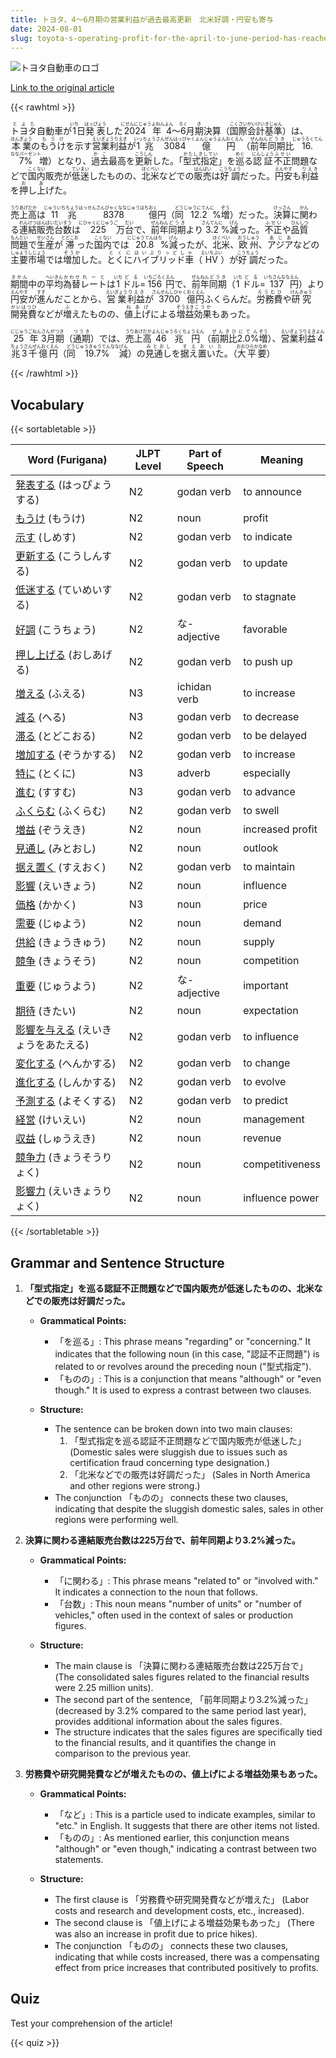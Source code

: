 ```yaml
---
title: トヨタ、4～6月期の営業利益が過去最高更新　北米好調・円安も寄与
date: 2024-08-01
slug: toyota-s-operating-profit-for-the-april-to-june-period-has-reached-a-record-high-supported-by-strong-performance-in-north-america-and-the-depreciation-of-the-yen
---
```


![トヨタ自動車のロゴ](https://www.asahicom.jp/imgopt/img/4f0d6bbdc2/comm_L/AS20240801002834.jpg "トヨタ自動車のロゴ")

[Link to the original article](https://asahi.com/articles/ASS811Q0BS81ULFA00XM.html?iref=pc_business_top__n)

{{< rawhtml >}}
<p><ruby>トヨタ<rt>とよた</rt></ruby>自動車が<ruby>1<rt>いち</rt></ruby>日<ruby>発表<rt>はっぴょう</rt></ruby>した<ruby>2024年<rt>にせんにじゅうよねん</rt></ruby><ruby>4<rt>よん</rt></ruby>～<ruby>6<rt>ろく</rt></ruby>月<ruby>期<rt>き</rt></ruby>決算（<ruby>国際<rt>こくさい</rt></ruby><ruby>会計<rt>かいけい</rt></ruby><ruby>基準<rt>きじゅん</rt></ruby>）は、<ruby>本業<rt>ほんぎょう</rt></ruby>の<ruby>もうけ<rt>もうけ</rt></ruby>を示す<ruby>営業利益<rt>えいぎょうりえき</rt></ruby>が<ruby>1兆<rt>いっちょう</rt></ruby><ruby>3084億円<rt>さんぜんはっぴゃくよんじゅうよんおくえん</rt></ruby>（<ruby>前年<rt>ぜんねん</rt></ruby><ruby>同期<rt>どうき</rt></ruby>比<ruby>16.7%<rt>じゅうろくてんななパーセント</rt></ruby>増）となり、<ruby>過去<rt>かこ</rt></ruby>最高を<ruby>更新<rt>こうしん</rt></ruby>した。「<ruby>型式指定<rt>かたしきしてい</rt></ruby>」を<ruby>巡<rt>めぐ</rt></ruby>る<ruby>認証<rt>にんしょう</rt></ruby><ruby>不正<rt>ふせい</rt></ruby>問題などで<ruby>国内<rt>こくない</rt></ruby>販売が<ruby>低迷<rt>ていまい</rt></ruby>したものの、<ruby>北米<rt>ほくべい</rt></ruby>などでの<ruby>販売<rt>はんばい</rt></ruby>は<ruby>好調<rt>こうちょう</rt></ruby>だった。<ruby>円安<rt>えんやす</rt></ruby>も<ruby>利益<rt>りえき</rt></ruby>を<ruby>押<rt>お</rt></ruby>し<ruby>上<rt>あ</rt></ruby>げた。</p>

<p><ruby>売上高<rt>うりあげだか</rt></ruby>は<ruby>11<rt>じゅういち</rt></ruby><ruby>兆<rt>ちょう</rt></ruby><ruby>8378<rt>はっせんさんびゃくななじゅうはち</rt></ruby><ruby>億<rt>おく</rt></ruby>円（<ruby>同<rt>どう</rt></ruby><ruby>12.2<rt>じゅうにてんに</rt></ruby>%<ruby>増<rt>ぞう</rt></ruby>）だった。<ruby>決算<rt>けっさん</rt></ruby>に<ruby>関<rt>かん</rt></ruby>わる<ruby>連結<rt>れんけつ</rt></ruby><ruby>販売<rt>はんばい</rt></ruby><ruby>台数<rt>だいすう</rt></ruby>は<ruby>225<rt>にひゃくにじゅうご</rt></ruby>万<ruby>台<rt>だい</rt></ruby>で、<ruby>前年<rt>ぜんねん</rt></ruby><ruby>同期<rt>どうき</rt></ruby>より<ruby>3.2<rt>さんてんに</rt></ruby>%<ruby>減<rt>げん</rt></ruby>った。<ruby>不正<rt>ふせい</rt></ruby>や<ruby>品質<rt>ひんしつ</rt></ruby><ruby>問題<rt>もんだい</rt></ruby>で<ruby>生産<rt>せいさん</rt></ruby>が<ruby>滞<rt>とどこお</rt></ruby>った<ruby>国内<rt>こくない</rt></ruby>では<ruby>20.8<rt>にじゅうてんはち</rt></ruby>%<ruby>減<rt>げん</rt></ruby>ったが、<ruby>北米<rt>ほくべい</rt></ruby>、<ruby>欧州<rt>おうしゅう</rt></ruby>、<ruby>アジア<rt>あじあ</rt></ruby>などの<ruby>主要<rt>しゅよう</rt></ruby><ruby>市場<rt>しじょう</rt></ruby>では<ruby>増加<rt>ぞうか</rt></ruby>した。<ruby>とくに<rt>とくに</rt></ruby><ruby>ハイブリッド車<rt>はいぶりっどしゃ</rt></ruby>（<ruby>HV<rt>えいちぶい</rt></ruby>）が<ruby>好調<rt>こうちょう</rt></ruby>だった。</p>

<p><ruby>期間<rt>きかん</rt></ruby>中の<ruby>平均<rt>へいきん</rt></ruby><ruby>為替<rt>かわせ</rt></ruby><ruby>レート<rt>れーと</rt></ruby>は<ruby>1<rt>いち</rt></ruby><ruby>ドル<rt>どる</rt></ruby>=<ruby>156<rt>いちごろく</rt></ruby><ruby>円<rt>えん</rt></ruby>で、<ruby>前年<rt>ぜんねん</rt></ruby><ruby>同期<rt>どうき</rt></ruby>（<ruby>1<rt>いち</rt></ruby><ruby>ドル<rt>どる</rt></ruby>=<ruby>137<rt>いちさんなな</rt></ruby><ruby>円<rt>えん</rt></ruby>）より<ruby>円安<rt>えんやす</rt></ruby>が<ruby>進<rt>すす</rt></ruby>んだことから、<ruby>営業<rt>えいぎょう</rt></ruby><ruby>利益<rt>りえき</rt></ruby>が<ruby>3700<rt>さんせんしひゃく</rt></ruby><ruby>億<rt>おく</rt></ruby><ruby>円<rt>えん</rt></ruby>ふくらんだ。<ruby>労務費<rt>ろうむひ</rt></ruby>や<ruby>研究<rt>けんきゅう</rt></ruby><ruby>開発費<rt>かいはつひ</rt></ruby>などが<ruby>増<rt>ふ</rt></ruby>えたものの、<ruby>値上げ<rt>ねあげ</rt></ruby>による<ruby>増益<rt>ぞうえき</rt></ruby><ruby>効果<rt>こうか</rt></ruby>もあった。</p>

<p><ruby>25年<rt>にじゅうごねん</rt></ruby><ruby>3月期<rt>さんがつき</rt></ruby>（<ruby>通期<rt>つうき</rt></ruby>）では、<ruby>売上高<rt>うりあげだか</rt></ruby><ruby>46兆円<rt>よんじゅうろくちょうえん</rt></ruby>（<ruby>前期比<rt>ぜんきひ</rt></ruby><ruby>2.0%<rt>にてん</rt></ruby><ruby>増<rt>ぞう</rt></ruby>）、<ruby>営業利益<rt>えいぎょうりえき</rt></ruby><ruby>4兆3千億円<rt>よんちょうさんぜんおくえん</rt></ruby>（<ruby>同<rt>どう</rt></ruby><ruby>19.7%<rt>じゅうきゅうてんなな</rt></ruby><ruby>減<rt>げん</rt></ruby>）の<ruby>見通し<rt>みとおし</rt></ruby>を<ruby>据え置いた<rt>すえおいた</rt></ruby>。（<ruby>大平要<rt>おおひらかなめ</rt></ruby>）</p>
{{< /rawhtml >}}

## Vocabulary


{{< sortabletable >}}

| Word (Furigana)      | JLPT Level | Part of Speech         | Meaning                      |
|----------------------|------------|-------------------------|------------------------------|
|[発表する](https://jisho.org/search/%E7%99%BA%E8%A1%A8%E3%81%99%E3%82%8B) (はっぴょうする)| N2         | godan verb              | to announce                  |
|[もうけ](https://jisho.org/search/%E3%82%82%E3%81%86%E3%81%91) (もうけ)| N2         | noun                    | profit                       |
|[示す](https://jisho.org/search/%E7%A4%BA%E3%81%99) (しめす)| N2         | godan verb              | to indicate                  |
|[更新する](https://jisho.org/search/%E6%9B%B4%E6%96%B0%E3%81%99%E3%82%8B) (こうしんする)| N2         | godan verb              | to update                    |
|[低迷する](https://jisho.org/search/%E4%BD%8E%E8%BF%B7%E3%81%99%E3%82%8B) (ていめいする)| N2         | godan verb              | to stagnate                  |
|[好調](https://jisho.org/search/%E5%A5%BD%E8%AA%BF) (こうちょう)| N2         | な-adjective            | favorable                    |
|[押し上げる](https://jisho.org/search/%E6%8A%BC%E3%81%97%E4%B8%8A%E3%81%92%E3%82%8B) (おしあげる)| N2         | godan verb              | to push up                   |
|[増える](https://jisho.org/search/%E5%A2%97%E3%81%88%E3%82%8B) (ふえる)| N3         | ichidan verb            | to increase                  |
|[減る](https://jisho.org/search/%E6%B8%9B%E3%82%8B) (へる)| N3         | godan verb              | to decrease                  |
|[滞る](https://jisho.org/search/%E6%BB%9E%E3%82%8B) (とどこおる)| N2         | godan verb              | to be delayed                |
|[増加する](https://jisho.org/search/%E5%A2%97%E5%8A%A0%E3%81%99%E3%82%8B) (ぞうかする)| N2         | godan verb              | to increase                  |
|[特に](https://jisho.org/search/%E7%89%B9%E3%81%AB) (とくに)| N3         | adverb                  | especially                   |
|[進む](https://jisho.org/search/%E9%80%B2%E3%82%80) (すすむ)| N3         | godan verb              | to advance                   |
|[ふくらむ](https://jisho.org/search/%E3%81%B5%E3%81%8F%E3%82%89%E3%82%80) (ふくらむ)| N2         | godan verb              | to swell                     |
|[増益](https://jisho.org/search/%E5%A2%97%E7%9B%8A) (ぞうえき)| N2         | noun                    | increased profit             |
|[見通し](https://jisho.org/search/%E8%A6%8B%E9%80%9A%E3%81%97) (みとおし)| N2         | noun                    | outlook                      |
|[据え置く](https://jisho.org/search/%E6%8D%AE%E3%81%88%E7%BD%AE%E3%81%8F) (すえおく)| N2         | godan verb              | to maintain                  |
|[影響](https://jisho.org/search/%E5%BD%B1%E9%9F%BF) (えいきょう)| N2         | noun                    | influence                    |
|[価格](https://jisho.org/search/%E4%BE%A1%E6%A0%BC) (かかく)| N3         | noun                    | price                        |
|[需要](https://jisho.org/search/%E9%9C%80%E8%A6%81) (じゅよう)| N2         | noun                    | demand                       |
|[供給](https://jisho.org/search/%E4%BE%9B%E7%B5%A6) (きょうきゅう)| N2         | noun                    | supply                       |
|[競争](https://jisho.org/search/%E7%AB%B6%E4%BA%89) (きょうそう)| N2         | noun                    | competition                  |
|[重要](https://jisho.org/search/%E9%87%8D%E8%A6%81) (じゅうよう)| N2         | な-adjective            | important                    |
|[期待](https://jisho.org/search/%E6%9C%9F%E5%BE%85) (きたい)| N2         | noun                    | expectation                  |
|[影響を与える](https://jisho.org/search/%E5%BD%B1%E9%9F%BF%E3%82%92%E4%B8%8E%E3%81%88%E3%82%8B) (えいきょうをあたえる)| N2 | godan verb | to influence                 |
|[変化する](https://jisho.org/search/%E5%A4%89%E5%8C%96%E3%81%99%E3%82%8B) (へんかする)| N2         | godan verb              | to change                    |
|[進化する](https://jisho.org/search/%E9%80%B2%E5%8C%96%E3%81%99%E3%82%8B) (しんかする)| N2         | godan verb              | to evolve                    |
|[予測する](https://jisho.org/search/%E4%BA%88%E6%B8%AC%E3%81%99%E3%82%8B) (よそくする)| N2         | godan verb              | to predict                   |
|[経営](https://jisho.org/search/%E7%B5%8C%E5%96%B6) (けいえい)| N2         | noun                    | management                   |
|[収益](https://jisho.org/search/%E5%8F%8E%E7%9B%8A) (しゅうえき)| N2         | noun                    | revenue                      |
|[競争力](https://jisho.org/search/%E7%AB%B6%E4%BA%89%E5%8A%9B) (きょうそうりょく)| N2     | noun                    | competitiveness              |
|[影響力](https://jisho.org/search/%E5%BD%B1%E9%9F%BF%E5%8A%9B) (えいきょうりょく)| N2     | noun                    | influence power              |

{{< /sortabletable >}}


## Grammar and Sentence Structure

1. **「型式指定」を巡る認証不正問題などで国内販売が低迷したものの、北米などでの販売は好調だった。**

   - **Grammatical Points:**
     - 「を巡る」: This phrase means "regarding" or "concerning." It indicates that the following noun (in this case, "認証不正問題") is related to or revolves around the preceding noun ("型式指定").
     - 「ものの」: This is a conjunction that means "although" or "even though." It is used to express a contrast between two clauses.

   - **Structure:**
     - The sentence can be broken down into two main clauses: 
       1. 「型式指定を巡る認証不正問題などで国内販売が低迷した」 (Domestic sales were sluggish due to issues such as certification fraud concerning type designation.)
       2. 「北米などでの販売は好調だった」 (Sales in North America and other regions were strong.)
     - The conjunction 「ものの」 connects these two clauses, indicating that despite the sluggish domestic sales, sales in other regions were performing well.

2. **決算に関わる連結販売台数は225万台で、前年同期より3.2%減った。**

   - **Grammatical Points:**
     - 「に関わる」: This phrase means "related to" or "involved with." It indicates a connection to the noun that follows.
     - 「台数」: This noun means "number of units" or "number of vehicles," often used in the context of sales or production figures.

   - **Structure:**
     - The main clause is 「決算に関わる連結販売台数は225万台で」 (The consolidated sales figures related to the financial results were 2.25 million units).
     - The second part of the sentence, 「前年同期より3.2%減った」 (decreased by 3.2% compared to the same period last year), provides additional information about the sales figures.
     - The structure indicates that the sales figures are specifically tied to the financial results, and it quantifies the change in comparison to the previous year.

3. **労務費や研究開発費などが増えたものの、値上げによる増益効果もあった。**

   - **Grammatical Points:**
     - 「など」: This is a particle used to indicate examples, similar to "etc." in English. It suggests that there are other items not listed.
     - 「ものの」: As mentioned earlier, this conjunction means "although" or "even though," indicating a contrast between two statements.

   - **Structure:**
     - The first clause is 「労務費や研究開発費などが増えた」 (Labor costs and research and development costs, etc., increased).
     - The second clause is 「値上げによる増益効果もあった」 (There was also an increase in profit due to price hikes).
     - The conjunction 「ものの」 connects these two clauses, indicating that while costs increased, there was a compensating effect from price increases that contributed positively to profits.

## Quiz

Test your comprehension of the article!

{{< quiz >}}